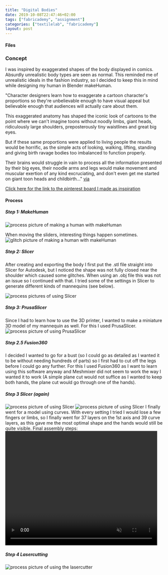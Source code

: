 ```yaml
---
title: "Digital Bodies"
date: 2019-10-08T22:47:46+02:00
tags: ["fabricademy", "assignment"]
categories: ["textilelab", "fabricademy"]
layout: post
---
```


#### Files

### Concept

I was inspired by exaggerated shapes of the body displayed in comics. Absurdly unrealistic body types are seen as normal. This reminded me of unrealistic ideals in the fashion industry, so I decided to keep this in mind while designing my human in Blender makeHuman.

"Character designers learn how to exaggerate a cartoon character's proportions so they're unbelievable enough to have visual appeal but believable enough that audiences will actually care about them.

This exaggerated anatomy has shaped the iconic look of cartoons to the point where we can't imagine toons without noodly limbs, giant heads, ridiculously large shoulders, preposterously tiny waistlines and great big eyes.

But if these same proportions were applied to living people the results would be horrific, as the simple acts of looking, walking, lifting, standing and giving birth ravage bodies too imbalanced to function properly.

Their brains would struggle in vain to process all the information presented by their big eyes, their noodle arms and legs would make movement and muscular exertion of any kind excruciating, and don't even get me started on giant toon heads and childbirth..."
[via](https://www.neatorama.com/neatogeek/2017/04/03/How-Exaggerated-Cartoon-Proportions-Would-Lead-To-Dire-Consequences/)

[Click here for the link to the pinterest board I made as inspiration](https://nl.pinterest.com/michellemvossen/bodies/)

#### Process
##### Step 1: MakeHuman
![process picture of making a human with makeHuman](/images/fabricademy/process1.png)

When moving the sliders, interesting things happen sometimes.
![glitch picture of making a human with makeHuman](/images/fabricademy/process2.png)

##### Step 2: Slicer
After creating and exporting the body I first put the .stl file straight into Slicer for Autodesk, but I noticed the shape was not fully closed near the shoulder which caused some glitches. When using an .obj file this was not an issue so I continued with that. I tried some of the settings in Slicer to generate different kinds of mannequins (see below).

![process pictures of using Slicer](/images/fabricademy/digitalbodies.png)

##### Step 3: PrusaSlicer
Since I had to learn how to use the 3D printer, I wanted to make a miniature 3D model of my mannequin as well. For this I used PrusaSlicer.
![process picture of using PrusaSlicer](/images/fabricademy/prusa1.png)


##### Step 2.5 Fusion360
I decided I wanted to go for a bust (so I could go as detailed as I wanted it to be without needing hundreds of parts) so I first had to cut off the legs before I could go any further. For this I used Fusion360 as I want to learn using this software anyway and Meshmixer did not seem to work the way I wanted it to work (A simple plane cut would not suffice as I wanted to keep both hands, the plane cut would go through one of the hands).

##### Step 3 Slicer (again)
![process picture of using Slicer](/images/fabricademy/slicer7.png)
![process picture of using Slicer](/images/fabricademy/slicer8.png)
I finally went for a model using curves. With every setting I tried I would lose a few fingers or limbs, so I finally went for 37 layers on the 1st axis and 39 curve layers, as this gave me the most optimal shape and the hands would still be quite visible. Final assembly steps:
<video width="480" height="360" controls muted>
  <source src="/images\fabricademy\assembly.mp4" type="video/mp4">
</video>

##### Step 4 Lasercutting
![process picture of using the lasercutter](/images/fabricademy/lasercut.png)


